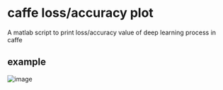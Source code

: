 # caffe loss/accuracy plot
A matlab script to print loss/accuracy value of deep learning process in caffe  

## example

![image](https://github.com/bobauditore/caffelossplot/blob/master/train_img/Alexnet_train_loss_accuracy.png)
